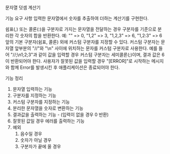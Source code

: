 문자열 덧셈 계산기

기능 요구 사항 입력한 문자열에서 숫자를 추출하여 더하는 계산기를 구현한다.

쉼표(,) 또는 콜론(:)을 구분자로 가지는 문자열을 전달하는 경우 구분자를 기준으로 분리한 각 숫자의 합을 반환한다. 예: "" => 0, "1,2" => 3, "1,2,3" => 6, "1,2:3" => 6 앞의 기본 구분자(쉼표, 콜론) 외에 커스텀 구분자를 지정할 수 있다. 커스텀 구분자는 문자열 앞부분의 "//"와 "\n" 사이에 위치하는 문자를 커스텀 구분자로 사용한다. 예를 들어 "//;\n1;2;3"과 같이 값을 입력할 경우 커스텀 구분자는 세미콜론(;)이며, 결과 값은 6이 반환되어야 한다. 사용자가 잘못된 값을 입력할 경우 "[ERROR]"로 시작하는 메시지와 함께 Error를 발생시킨 후 애플리케이션은 종료되어야 한다.

기능 정리

1. 문자열 입력하는 기능
2. 구분자를 지정하는 기능
3. 커스텀 구분자를 지정하는 기능
4. 분리한 문자열을 숫자로 변환하는 기능
5. 결과값을 출력하는 기능 - (입력이 없을 경우 0 반환)
6. 잘못된 값일 경우 에러를 출력하는 기능
7. 예외
   1. 음수일 경우
   2. 숫자가 아닐 경우
   3. 구분자가 끝에 올 경우
